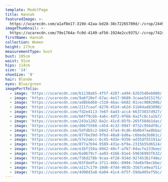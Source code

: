```yaml
---
template: ModelPage
title: Hannah
featuredImage: >-
  https://ucarecdn.com/a1af8e17-319d-42aa-bd28-38c72265789d/-/crop/2449x1205/0,0/-/preview/
imageThumbnail: >-
  https://ucarecdn.com/79e1764a-fc0d-4149-af56-1924e2cc9375/-/crop/742x925/407,45/-/preview/
firstName: Hannah
collection: Women
height: 173cm
measurementType: bust
bust: 105cm
waist: 91cm
hips: 114cm
size: '14'
shoeSize: '9'
hair: Blonde
eyes: Blue/green
imagePortfolio:
  - image: 'https://ucarecdn.com/b1130ab5-4f5f-4207-a494-b2635d6eb080/'
  - image: 'https://ucarecdn.com/9a6f20ef-67ac-4e17-9689-3caae5d151f6/'
  - image: 'https://ucarecdn.com/ad8bbd68-c510-4bac-b682-01cec900200b/'
  - image: 'https://ucarecdn.com/211fcaaf-8270-4524-a62d-51b04ad83090/'
  - image: 'https://ucarecdn.com/fd2e4113-7e6f-4ad3-acc4-66373037d927/'
  - image: 'https://ucarecdn.com/b6ff9cbb-4a6c-4df2-9f68-8a2fc8c1a1b7/'
  - image: 'https://ucarecdn.com/243a1202-8a2c-41cd-85fb-265f584b1dac/'
  - image: 'https://ucarecdn.com/d6675568-c454-4c32-9947-9732c956df0c/'
  - image: 'https://ucarecdn.com/5dfdb5c2-b842-47a4-9cd6-6b0b47ae8bba/'
  - image: 'https://ucarecdn.com/8776e39d-9fbd-48a8-bd6a-c6bede3b861c/'
  - image: 'https://ucarecdn.com/57e2a6cc-6c45-4d3e-9356-ad35df55191a/'
  - image: 'https://ucarecdn.com/077a7b94-9589-431e-bf9a-2315b55d6524/'
  - image: 'https://ucarecdn.com/e1bf150a-0942-40cf-af67-04acfe233bee/'
  - image: 'https://ucarecdn.com/6a9679cf-aa93-4166-81e4-59636993f632/'
  - image: 'https://ucarecdn.com/f36d278b-9caa-4f20-934d-92745361f48e/'
  - image: 'https://ucarecdn.com/03fdedfa-3711-466c-8904-7de6bf8ecbbe/'
  - image: 'https://ucarecdn.com/a117c170-10d6-47d4-903b-3567ce9ea751/'
  - image: 'https://ucarecdn.com/4d90d3a8-6a04-41c4-bf5f-59da405ef5bc/'
---
```


